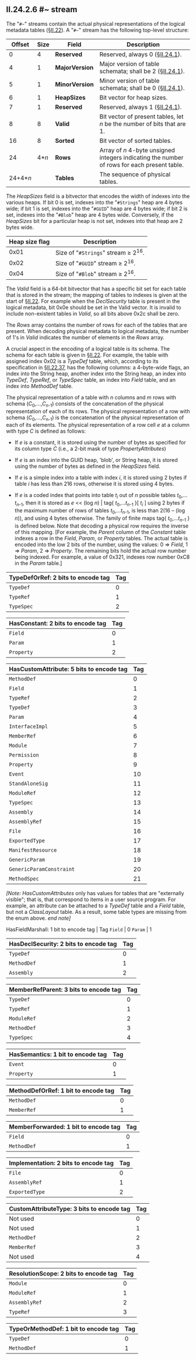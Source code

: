 ## II.24.2.6 #~ stream

The "`#~`" streams contain the actual physical representations of the logical metadata tables (§[II.22](ii.22-metadata-logical-format-tables.md)). A "`#~`" stream has the following top-level structure:

 Offset | Size | Field | Description
 ---- | ---- | ---- | ----
 0 | 4 | **Reserved** | Reserved, always 0 (§[II.24.1](ii.24.1-fixed-fields.md)).
 4 | 1 | **MajorVersion** | Major version of table schemata; shall be 2 (§[II.24.1](ii.24.1-fixed-fields.md)).
 5 | 1 | **MinorVersion** | Minor version of table schemata; shall be 0 (§[II.24.1](ii.24.1-fixed-fields.md)).
 6 | 1 | **HeapSizes** | Bit vector for heap sizes.
 7 | 1 | **Reserved** | Reserved, always 1 (§[II.24.1](ii.24.1-fixed-fields.md)).
 8 | 8 | **Valid** | Bit vector of present tables, let *n* be the number of bits that are 1.
 16 | 8 | **Sorted** | Bit vector of sorted tables.
 24 | 4\**n* | **Rows** | Array of *n* 4-byte unsigned integers indicating the number of rows for each present table.
 24+4\**n* | &nbsp; | **Tables** | The sequence of physical tables.

The _HeapSizes_ field is a bitvector that encodes the width of indexes into the various heaps.  If bit 0 is set, indexes into the "`#Strings`" heap are 4 bytes wide; if bit 1 is set, indexes into the "`#GUID`" heap are 4 bytes wide; if bit 2 is set, indexes into the "`#Blob`" heap are 4 bytes wide. Conversely, if the _HeapSizes_ bit for a particular heap is not set, indexes into that heap are 2 bytes wide.

 Heap size flag | Description
 ---- | ----
 0x01 | Size of "`#Strings`" stream &ge; 2<sup>16</sup>.
 0x02 | Size of "`#GUID`" stream &ge; 2<sup>16</sup>.
 0x04 | Size of "`#Blob`" stream &ge; 2<sup>16</sup>.

The _Valid_ field is a 64-bit bitvector that has a specific bit set for each table that is stored in the stream; the mapping of tables to indexes is given at the start of §[II.22](ii.22-metadata-logical-format-tables.md). For example when the _DeclSecurity_ table is present in the logical metadata, bit 0x0e should be set in the Valid vector. It is invalid to include non-existent tables in _Valid_, so all bits above 0x2c shall be zero.

The _Rows_ array contains the number of rows for each of the tables that are present. When decoding physical metadata to logical metadata, the number of 1's in _Valid_ indicates the number of elements in the _Rows_ array.

A crucial aspect in the encoding of a logical table is its schema. The schema for each table is given in §[II.22](ii.22-metadata-logical-format-tables.md). For example, the table with assigned index 0x02 is a _TypeDef_ table, which, according to its specification in §[II.22.37](#todo-missing-hyperlink), has the following columns: a 4-byte-wide flags, an index into the String heap, another index into the String heap, an index into _TypeDef_, _TypeRef_, or _TypeSpec_ table, an index into _Field_ table, and an index into _MethodDef_ table.

The physical representation of a table with *n* columns and *m* rows with schema (*C*<sub>0</sub>,&hellip;,*C*<sub>*n*-1</sub>) consists of the concatenation of the physical representation of each of its rows. The physical representation of a row with schema (*C*<sub>0</sub>,&hellip;,*C*<sub>n-1</sub>) is the concatenation of the physical representation of each of its elements. The physical representation of a row cell *e* at a column with type *C* is defined as follows:

 * If *e* is a constant, it is stored using the number of bytes as specified for its column type *C* (i.e., a 2-bit mask of type _PropertyAttributes_)

 * If *e* is an index into the GUID heap, 'blob', or String heap, it is stored using the number of bytes as defined in the *HeapSizes* field.

 * If *e* is a simple index into a table with index *i*, it is stored using 2 bytes if table *i* has less than 216 rows, otherwise it is stored using 4 bytes.

 * If *e* is a coded index that points into table *t*<sub>*i*</sub> out of *n* possible tables *t*<sub>0</sub>,&hellip;*t*<sub>*n*-1</sub>, then it is stored as *e* << (log *n*) | tag{ *t*<sub>0</sub>,&hellip;*t*<sub>*n*-1</sub> }\[ *t*<sub>*i*</sub> \] using 2 bytes if the maximum number of rows of tables *t*<sub>0</sub>,&hellip;*t*<sub>*n*-1</sub>, is less than 2(16 – (log *n*)), and using 4 bytes otherwise. The family of finite maps tag{ *t*<sub>0</sub>,&hellip;*t*<sub>*n*-1</sub> } is defined below. Note that decoding a physical row requires the inverse of this mapping. [For example, the _Parent_ column of the _Constant_ table indexes a row in the _Field_, _Param_, or _Property_ tables. The actual table is encoded into the low 2 bits of the number, using the values: 0 => _Field_, 1 => _Param_, 2 => _Property_. The remaining bits hold the actual row number being indexed. For example, a value of 0x321, indexes row number 0xC8 in the _Param_ table.]

 TypeDefOrRef: 2 bits to encode tag | Tag
 ---- | ----
 `TypeDef` | 0
 `TypeRef` | 1
 `TypeSpec` |  2

 HasConstant: 2 bits to encode tag | Tag
 ---- | ----
 `Field` | 0
 `Param` | 1
 `Property` | 2

HasCustomAttribute: 5 bits to encode tag | Tag
---- | ----
`MethodDef` | 0
`Field` | 1
`TypeRef` | 2
`TypeDef` | 3
`Param` | 4
`InterfaceImpl` | 5
`MemberRef` | 6
`Module` | 7
`Permission` | 8
`Property` | 9
`Event` | 10
`StandAloneSig` | 11
`ModuleRef` | 12
`TypeSpec` | 13
`Assembly` | 14
`AssemblyRef` | 15
`File` | 16
`ExportedType` | 17
`ManifestResource` | 18
`GenericParam` | 19
`GenericParamConstraint` | 20
`MethodSpec` | 21

_[Note:_ _HasCustomAttributes_ only has values for tables that are "externally visible"; that is, that correspond to items in a user source program. For example, an attribute can be attached to a _TypeDef_ table and a _Field_ table, but not a _ClassLayout_ table. As a result, some table types are missing from the enum above. _end note]_

 HasFieldMarshall: 1 bit to encode tag | Tag
 `Field` | 0
 `Param` | 1

 HasDeclSecurity: 2 bits to encode tag | Tag
 ---- | ----
 `TypeDef` | 0
 `MethodDef` | 1
 `Assembly` | 2

 MemberRefParent: 3 bits to encode tag | Tag
 ---- | ----
 `TypeDef` | 0
 `TypeRef` | 1
 `ModuleRef` | 2
 `MethodDef` | 3
 `TypeSpec` | 4

 HasSemantics: 1 bit to encode tag | Tag
 ---- | ----
 `Event` | 0
 `Property` | 1

 MethodDefOrRef: 1 bit to encode tag | Tag
 ---- | ----
 `MethodDef` | 0
 `MemberRef` | 1

 MemberForwarded: 1 bit to encode tag | Tag
 ---- | ----
 `Field` | 0
 `MethodDef` | 1

 Implementation: 2 bits to encode tag | Tag
 ---- | ----
 `File` | 0
 `AssemblyRef` | 1
 `ExportedType` | 2

 CustomAttributeType: 3 bits to encode tag | Tag
 ---- | ----
 Not used | 0
 Not used | 1
 `MethodDef` | 2
 `MemberRef` | 3
 Not used | 4

 ResolutionScope: 2 bits to encode tag | Tag
 ---- | ----
 `Module` | 0
 `ModuleRef` | 1
 `AssemblyRef` | 2
 `TypeRef` | 3

 TypeOrMethodDef: 1 bit to encode tag | Tag
 ---- | ----
 `TypeDef` | 0
 `MethodDef` | 1
